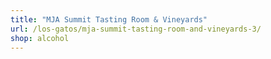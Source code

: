 ```yaml
---
title: "MJA Summit Tasting Room & Vineyards"
url: /los-gatos/mja-summit-tasting-room-and-vineyards-3/
shop: alcohol
---
```

